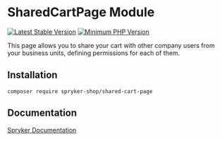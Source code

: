 # SharedCartPage Module
[![Latest Stable Version](https://poser.pugx.org/spryker-shop/shared-cart-page/v/stable.svg)](https://packagist.org/packages/spryker-shop/shared-cart-page)
[![Minimum PHP Version](https://img.shields.io/badge/php-%3E%3D%208.3-8892BF.svg)](https://php.net/)

This page allows you to share your cart with other company users from your business units, defining permissions for each of them.

## Installation

```
composer require spryker-shop/shared-cart-page
```

## Documentation

[Spryker Documentation](https://docs.spryker.com)

